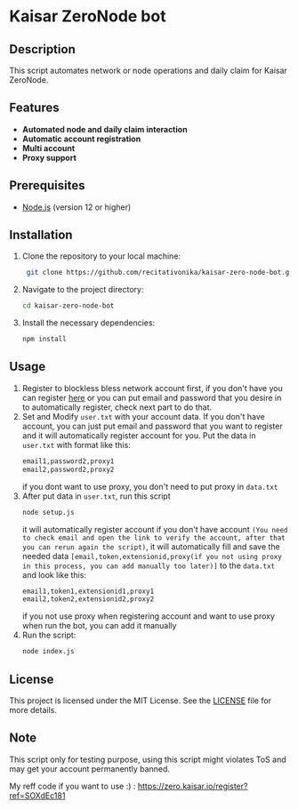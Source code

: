 # Kaisar ZeroNode bot

## Description
This script automates network or node operations and daily claim for Kaisar ZeroNode.

## Features
- **Automated node and daily claim interaction**
- **Automatic account registration**
- **Multi account**
- **Proxy support**

## Prerequisites
- [Node.js](https://nodejs.org/) (version 12 or higher)

## Installation

1. Clone the repository to your local machine:
   ```bash
	git clone https://github.com/recitativonika/kaisar-zero-node-bot.git
   ```
2. Navigate to the project directory:
	```bash
	cd kaisar-zero-node-bot
	```
3. Install the necessary dependencies:
	```bash
	npm install
	```

## Usage
1. Register to blockless bless network account first, if you don't have you can register [here](https://zero.kaisar.io/register?ref=SOXdEc181) or you can put email and password that you desire in to automatically register, check next part to do that. 
2. Set and Modify `user.txt` with your account data. If you don't have account, you can just put email and password that you want to register and it will automatically register account for you. Put the data in `user.txt` with format like this:
	```bash
	email1,password2,proxy1
	email2,password2,proxy2
	```
	if you dont want to use proxy, you don't need to put proxy in `data.txt`
3. After put data in `user.txt`, run this script
	```bash
	node setup.js
	```
	it will automatically register account if you don't have account `(You need to check email and open the link to verify the account, after that you can rerun again the script)`, it will automatically fill and save the needed data `[email,token,extensionid,proxy(if you not using proxy in this process, you can add manually too later)]` to the `data.txt` and look like this:
	```bash
	email1,token1,extensionid1,proxy1
	email2,token2,extensionid2,proxy2
	```
	if you not use proxy when registering account and want to use proxy when run the bot, you can add it manually
4. Run the script:
	```bash
	node index.js
	```

## License
This project is licensed under the MIT License. See the [LICENSE](LICENSE) file for more details.

## Note
This script only for testing purpose, using this script might violates ToS and may get your account permanently banned.

My reff code if you want to use :) : 
https://zero.kaisar.io/register?ref=SOXdEc181
